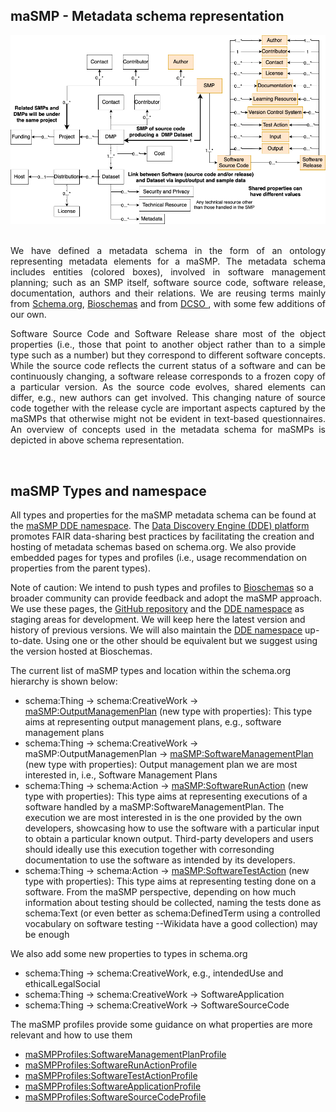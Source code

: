 ## maSMP - Metadata schema representation

![maSMP and maDMP](masmp_and_dmp.png 'maSMP and maDMP')<br><br>

<p style="text-align:justify">We have defined a metadata schema in the form of an ontology representing metadata elements for a maSMP. The metadata schema includes entities (colored boxes), involved in software management planning; such as an SMP itself, software source code, software release, documentation, authors and their relations. We are reusing terms mainly from <a href=https://schema.org>Schema.org</a>, <a href=https://bioschemas.org>Bioschemas</a> and from <a href=https://semantics.id/dcso/ns/core/>DCSO </a>, with some few additions of our own.</p><p style="text-align:justify">Software Source Code and Software Release share most of the object properties (i.e., those that point to another object rather than to a simple type such as a number) but they correspond to different software concepts. While the source code reflects the current status of a software and can be continuously changing, a software release corresponds to a frozen copy of a particular version. As the source code evolves, shared elements can differ, e.g., new authors can get involved. This changing nature of source code together with the release cycle are important aspects captured by the maSMPs that otherwise might not be evident in text-based questionnaires. An overview of concepts used in the metadata schema for maSMPs is depicted in above schema representation.</p><br> 

## maSMP Types and namespace

All types and properties for the maSMP metadata schema can be found at the [maSMP DDE namespace](https://discovery.biothings.io/ns/maSMP). The [Data Discovery Engine (DDE) platform](https://discovery.biothings.io/) promotes FAIR data-sharing best practices by facilitating the creation and hosting of metadata schemas based on schema.org. We also provide embedded pages for types and profiles (i.e., usage recommendation on properties from the parent types). 

Note of caution: We intend to push types and profiles to [Bioschemas](https://bioschemas.org) so a broader community can provide feedback and adopt the maSMP approach. We use these pages, the [GitHub repository](https://github.com/zbmed-semtec/maSMPs) and the [DDE namespace](https://discovery.biothings.io/ns/maSMP) as staging areas for development. We will keep here the latest version and history of previous versions. We will also maintain the [DDE namespace](https://discovery.biothings.io/ns/maSMP) up-to-date. Using one or the other should be equivalent but we suggest using the version hosted at Bioschemas.

The current list of maSMP types and location within the schema.org hierarchy is shown below:
* schema:Thing -> schema:CreativeWork -> [maSMP:OutputManagemenPlan](../Types/OutputManagementPlan) (new type with properties): This type aims at representing output management plans, e.g., software management plans
* schema:Thing -> schema:CreativeWork -> maSMP:OutputManagemenPlan -> [maSMP:SoftwareManagementPlan](../Types/SoftwareManagementPlan) (new type with properties): Output management plan we are most interested in, i.e., Software Management Plans
* schema:Thing -> schema:Action -> [maSMP:SoftwareRunAction](../Types/SoftwareRunAction) (new type with properties): This type aims at representing executions of a software handled by a maSMP:SoftwareManagementPlan. The execution we are most interested in is the one provided by the own developers, showcasing how to use the software with a particular input to obtain a particular known output. Third-party developers and users should ideally use this execution together with corresonding documentation to use the software as intended by its developers.
* schema:Thing -> schema:Action -> [maSMP:SoftwareTestAction](../Types/SoftwareTestAction) (new type with properties): This type aims at representing testing done on a software. From the maSMP perspective, depending on how much information about testing should be collected, naming the tests done as schema:Text (or even better as schema:DefinedTerm using a controlled vocabulary on software testing --Wikidata have a good collection) may be enough

We also add some new properties to types in schema.org
* schema:Thing -> schema:CreativeWork, e.g., intendedUse and ethicalLegalSocial
* schema:Thing -> schema:CreativeWork -> SoftwareApplication
* schema:Thing -> schema:CreativeWork -> SoftwareSourceCode

The maSMP profiles provide some guidance on what properties are more relevant and how to use them
* [maSMPProfiles:SoftwareManagementPlanProfile](../Profiles/SoftwareManagementPlan)
* [maSMPProfiles:SoftwareRunActionProfile](../Profiles/SoftwareRunAction)
* [maSMPProfiles:SoftwareTestActionProfile](../Profiles/SoftwareTestAction)
* [maSMPProfiles:SoftwareApplicationProfile](../Profiles/SoftwareApplication)
* [maSMPProfiles:SoftwareSourceCodeProfile](../Profiles/SoftwareSourceCode)
